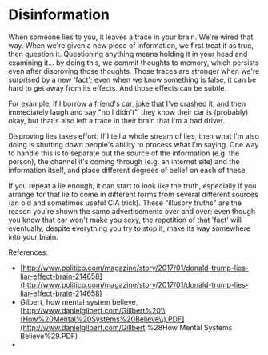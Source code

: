 # Disinformation

When someone lies to you, it leaves a trace in your brain.  We're wired that way.  When we're given a new piece of information, we first treat it as true, then question it.  Questioning anything means holding it in your head and examining it... by doing this, we commit thoughts to memory, which persists even after disproving those thoughts.  Those traces are stronger when we're surprised by a new 'fact'; even when we know something is false, it can be hard to get away from its effects. And those effects can be subtle.

For example, if I borrow a friend's car,  joke that I've crashed it, and then immediately laugh and say "no I didn't", they know their car is \(probably\) okay, but that's also left a trace in their brain that I'm a bad driver.

Disproving lies takes effort: If I tell a whole stream of lies, then what I'm also doing is shutting down people's ability to process what I'm saying.  One way to handle this is to separate out the source of the information \(e.g. the person\), the channel it's coming through \(e.g. an internet site\) and the information itself, and place different degrees of belief on each of these.

If you repeat a lie enough, it can start to look like the truth, especially if you arrange for that lie to come in different forms from several different sources \(an old and sometimes useful CIA trick\).  These "illusory truths" are the reason you're shown the same advertisements over and over: even though you know that car won't make you sexy, the repetition of that 'fact' will eventually, despite everything you try to stop it, make its way somewhere into your brain.

References:

* [http://www.politico.com/magazine/story/2017/01/donald-trump-lies-liar-effect-brain-214658](http://www.politico.com/magazine/story/2017/01/donald-trump-lies-liar-effect-brain-214658)
* Gilbert, how mental system believe, [http://www.danielgilbert.com/Gillbert%20\\(How%20Mental%20Systems%20Believe\\).PDF](http://www.danielgilbert.com/Gillbert %28How Mental Systems Believe%29.PDF\)
* 


